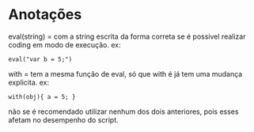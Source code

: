 # Anotações

eval(string) = com a string escrita da forma correta se é possivel realizar coding em modo de execução.
ex: 
`````
eval("var b = 5;")
`````
with = tem a mesma função de eval, só que with é já tem uma mudança explicita.
ex:
`````
with(obj){ a = 5; }
`````
não se é recomendado utilizar nenhum dos dois anteriores, pois esses afetam no desempenho do script.